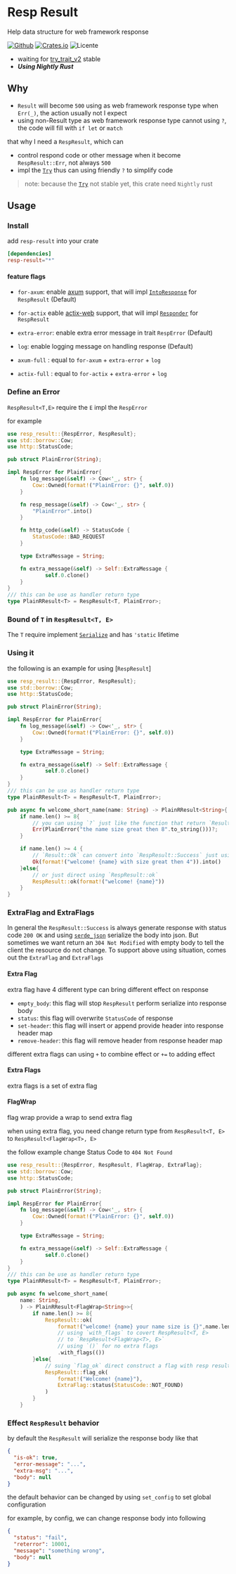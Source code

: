 # Resp Result

Help data structure for web framework response

[![Github](https://img.shields.io/badge/github-8da0cb?style=for-the-badge&labelColor=555555&logo=github)](https://github.com/Goodjooy/resp-result)
[![Crates.io](https://img.shields.io/crates/v/resp-result.svg?style=for-the-badge)](https://crates.io/crates/resp-result)
![Licente](https://img.shields.io/github/license/Goodjooy/resp-result?style=for-the-badge)

- waiting for [try_trait_v2](https://github.com/rust-lang/rust/issues/84277) stable
- **_Using Nightly Rust_**

## Why

- `Result` will become `500` using as web framework response type when `Err(_)`, the action usually not I expect
- using non-Result type as web framework response type cannot using `?`, the code will fill with `if let` or `match`

that why I need a `RespResult`, which can

- control respond code or other message when it become `RespResult::Err`, not always `500`
- impl the [`Try`](std::ops::Try) thus can using friendly `?` to simplify code

> note: because the [`Try`](std::ops::Try) not stable yet, this crate need `Nightly` rust

## Usage

### Install

add `resp-result` into your crate

```toml
[dependencies]
resp-result="*"
```

#### feature flags

- `for-axum`: enable [axum](https://crates.io/crates/axum) support, that will impl [`IntoResponse`](https://docs.rs/axum/latest/axum/response/trait.IntoResponse.html#) for `RespResult` (Default)

- `for-actix` eable [actix-web](https://crates.io/crates/actix-web) support, that will impl [`Responder`](https://docs.rs/actix-web/4.1.0/actix_web/trait.Responder.html) for `RespResult`

- `extra-error`: enable extra error message in trait `RespError` (Default)
- `log`: enable logging message on handling response (Default)
- `axum-full` : equal to `for-axum` + `extra-error` + `log`
- `actix-full` : equal to `for-actix` + `extra-error` + `log`

### Define an Error

`RespResult<T,E>` require the `E` impl the `RespError`

for example

```rust
use resp_result::{RespError, RespResult};
use std::borrow::Cow;
use http::StatusCode;

pub struct PlainError(String);

impl RespError for PlainError{
    fn log_message(&self) -> Cow<'_, str> {
        Cow::Owned(format!("PlainError: {}", self.0))
    }

    fn resp_message(&self) -> Cow<'_, str> {
        "PlainError".into()
    }

    fn http_code(&self) -> StatusCode {
        StatusCode::BAD_REQUEST
    }

    type ExtraMessage = String;

    fn extra_message(&self) -> Self::ExtraMessage {
            self.0.clone()
    }
}
/// this can be use as handler return type
type PlainRResult<T> = RespResult<T, PlainError>;
```

### Bound of `T` in `RespResult<T, E>`

The `T` require implement [`Serialize`](https://docs.rs/serde/latest/serde/trait.Serialize.html) and has `'static` lifetime

### Using it

the following is an example for using [`RespResult`]

```rust
use resp_result::{RespError, RespResult};
use std::borrow::Cow;
use http::StatusCode;

pub struct PlainError(String);

impl RespError for PlainError{
    fn log_message(&self) -> Cow<'_, str> {
        Cow::Owned(format!("PlainError: {}", self.0))
    }

    type ExtraMessage = String;

    fn extra_message(&self) -> Self::ExtraMessage {
            self.0.clone()
    }
}
/// this can be use as handler return type
type PlainRResult<T> = RespResult<T, PlainError>;

pub async fn welcome_short_name(name: String) -> PlainRResult<String>{
    if name.len() >= 8{
        // you can using `?` just like the function that return `Result`
        Err(PlainError("the name size great then 8".to_string()))?;
    }

    if name.len() >= 4 {
        // `Result::Ok` can convert into `RespResult::Success` just using `into`
        Ok(format!("welcome! {name} with size great then 4")).into()
    }else{
        // or just direct using `RespResult::ok`
        RespResult::ok(format!("welcome! {name}"))
    }
}
```

### ExtraFlag and ExtraFlags

In general the `RespResult::Success` is always generate response with status code `200 OK` and using [`serde_json`](https://crates.io/crates/serde_json) serialize the body into json. But sometimes we want return an
`304 Not Modified` with empty body to tell the client the resource do not change. To support above using situation, comes out the `ExtraFlag` and `ExtraFlags`

#### Extra Flag

extra flag have 4 different type can bring different effect on response

- `empty_body`: this flag will stop `RespResult` perform serialize into response body
- `status`: this flag will overwrite `StatusCode` of response
- `set-header`: this flag will insert or append provide header into response header map
- `remove-header`: this flag will remove header from response header map

different extra flags can using `+` to combine effect or `+=` to adding effect

#### Extra Flags

extra flags is a set of extra flag

#### FlagWrap

flag wrap provide a wrap to send extra flag

when using extra flag, you need change return type from `RespResult<T, E>` to `RespResult<FlagWrap<T>, E>`

the follow example change Status Code to `404 Not Found`

```rust
use resp_result::{RespError, RespResult, FlagWrap, ExtraFlag};
use std::borrow::Cow;
use http::StatusCode;

pub struct PlainError(String);

impl RespError for PlainError{
    fn log_message(&self) -> Cow<'_, str> {
        Cow::Owned(format!("PlainError: {}", self.0))
    }

    type ExtraMessage = String;

    fn extra_message(&self) -> Self::ExtraMessage {
            self.0.clone()
    }
}
/// this can be use as handler return type
type PlainRResult<T> = RespResult<T, PlainError>;

pub async fn welcome_short_name(
    name: String,
    ) -> PlainRResult<FlagWrap<String>>{
        if name.len() >= 8{
            RespResult::ok(
                format!("welcome! {name} your name size is {}",name.len()))
                // using `with_flags` to covert RespResult<T, E>
                // to `RespResult<FlagWrap<T>, E>`
                // using `()` for no extra flags
                .with_flags(())
        }else{
            // suing `flag_ok` direct construct a flag with resp result
            RespResult::flag_ok(
                format!("Welcome! {name}"),
                ExtraFlag::status(StatusCode::NOT_FOUND)
            )
        }
    }
```

### Effect `RespResult` behavior

by default the `RespResult` will serialize the response body like that

```json
{
  "is-ok": true,
  "error-message": "...",
  "extra-msg": "...",
  "body": null
}
```

the default behavior can be changed by using `set_config` to set global configuration

for example, by config, we can change response body into following

```json
{
  "status": "fail",
  "reterror": 10001,
  "message": "something wrong",
  "body": null
}
```
